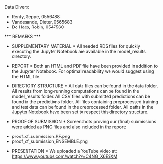 Data Divers:
- Renty, Seppe, 0556488
- Vandesande, Dieter, 0565683
- De Haes, Robin, 0547560

*** REMARKS ***
* SUPPLEMENTARY MATERIAL *
All needed RDS files for quickly executing the Jupyter Notebook are available in the model_results directory.

* REPORT *
Both an HTML and PDF file have been provided in addition to the Jupyter Notebook.
For optimal readability we would suggest using the HTML file.

* DIRECTORY STRUCTURE *
All data files can be found in the data folder.
All results from long-running computations can be found in the model_results folder.
All CSV files with submitted predictions can be found in the predictions folder.
All files containing preprocessed training and test data can be found in the preprocessed folder.
All paths in the Jupyter Notebook have been set to respect this directory structure.

* PROOF OF SUBMISSION *
Screenshots proving our (final) submissions were added as PNG files and also included in the report:
- proof_of_submission_RF.png
- proof_of_submission_ENSEMBLE.png

* PRESENTATION *
We uploaded a YouTube video at: https://www.youtube.com/watch?v=C4NG_X6E9XM